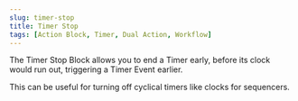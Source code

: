 ```yaml
---
slug: timer-stop
title: Timer Stop
tags: [Action Block, Timer, Dual Action, Workflow]
---
```


The Timer Stop Block allows you to end a Timer early, before its clock would run out, triggering a Timer Event earlier.

This can be useful for turning off cyclical timers like clocks for sequencers.